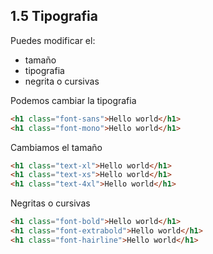 ## 1.5 Tipografia

Puedes modificar el:

-   tamaño
-   tipografia
-   negrita o cursivas

Podemos cambiar la tipografia

``` html
<h1 class="font-sans">Hello world</h1>
<h1 class="font-mono">Hello world</h1>
```

Cambiamos el tamaño

``` html
<h1 class="text-xl">Hello world</h1>
<h1 class="text-xs">Hello world</h1>
<h1 class="text-4xl">Hello world</h1>
```

Negritas o cursivas

``` html
<h1 class="font-bold">Hello world</h1>
<h1 class="font-extrabold">Hello world</h1>
<h1 class="font-hairline">Hello world</h1>
```


